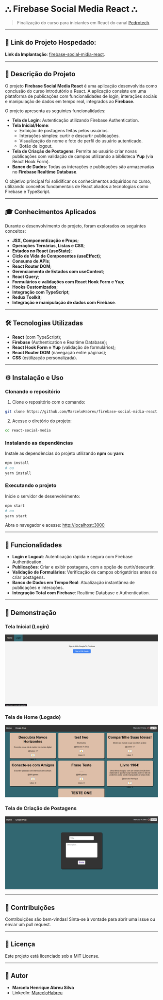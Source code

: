 # ⛬ Firebase Social Media React ⛬

> Finalização do curso para iniciantes em React do canal [Pedrotech](https://www.youtube.com/@PedroTechnologies/playlists).

---

## 🌟 Link do Projeto Hospedado:
 **Link da Implantação**: [firebase-social-midia-react](https://react-couser.web.app/).


---

## 📖 Descrição do Projeto

O projeto **Firebase Social Media React** é uma aplicação desenvolvida como conclusão do curso introdutório a React. A aplicação consiste em uma plataforma de publicações com funcionalidades de login, interações sociais e manipulação de dados em tempo real, integrados ao **Firebase**.

O projeto apresenta as seguintes funcionalidades:

- **Tela de Login**: Autenticação utilizando Firebase Authentication.
- **Tela Inicial/Home**:
  - Exibição de postagens feitas pelos usuários.
  - Interações simples: curtir e descurtir publicações.
  - Visualização do nome e foto de perfil do usuário autenticado.
  - Botão de logout.
- **Tela de Criação de Postagens**: Permite ao usuário criar novas publicações com validação de campos utilizando a biblioteca **Yup** (via React Hook Form).
- **Banco de Dados**: Todas as interações e publicações são armazenadas no **Firebase Realtime Database**.

O objetivo principal foi solidificar os conhecimentos adquiridos no curso, utilizando conceitos fundamentais de React aliados a tecnologias como Firebase e TypeScript.

---

## 🎓 Conhecimentos Aplicados

Durante o desenvolvimento do projeto, foram explorados os seguintes conceitos:

- **JSX, Componentização e Props**;
- **Operações Ternárias, Listas e CSS**;
- **Estados no React (useState)**;
- **Ciclo de Vida de Componentes (useEffect)**;
- **Consumo de APIs**;
- **React Router DOM**;
- **Gerenciamento de Estados com useContext**;
- **React Query**;
- **Formulários e validações com React Hook Form e Yup**;
- **Hooks Customizados**;
- **Integração com TypeScript**;
- **Redux Toolkit**;
- **Integração e manipulação de dados com Firebase**.

---

## 🛠️ Tecnologias Utilizadas

- **React** (com TypeScript);
- **Firebase** (Authentication e Realtime Database);
- **React Hook Form** e **Yup** (validação de formulários);
- **React Router DOM** (navegação entre páginas);
- **CSS** (estilização personalizada).

---

## ⚙️ Instalação e Uso

### Clonando o repositório

1. Clone o repositório com o comando:

```bash
git clone https://github.com/MarceloHabreu/firebase-social-midia-react.git
```

2. Acesse o diretório do projeto:

```bash
cd react-social-media
```

### Instalando as dependências

Instale as dependências do projeto utilizando **npm** ou **yarn**:

```bash
npm install
# ou
yarn install
```

### Executando o projeto

Inicie o servidor de desenvolvimento:

```bash
npm start
# ou
yarn start
```

Abra o navegador e acesse: [http://localhost:3000](http://localhost:3000)

---

## 🌟 Funcionalidades

- **Login e Logout**: Autenticação rápida e segura com Firebase Authentication.
- **Publicações**: Criar e exibir postagens, com a opção de curtir/descurtir.
- **Validação de Formulários**: Verificação de campos obrigatórios antes de criar postagens.
- **Banco de Dados em Tempo Real**: Atualização instantânea de publicações e interações.
- **Integração Total com Firebase**: Realtime Database e Authentication.

---

## 📸 Demonstração

### Tela Inicial (Login)
![Tela Login](https://github.com/MarceloHabreu/firebase-social-midia-react/blob/main/screenshotsProject/Screenshot%202025-01-26%20173052.png)

### Tela de Home (Logado)
![Tela Home](https://github.com/MarceloHabreu/firebase-social-midia-react/blob/main/screenshotsProject/Screenshot%202025-01-26%20173121.png)

### Tela de Criação de Postagens
![Tela CreatePost](https://github.com/MarceloHabreu/firebase-social-midia-react/blob/main/screenshotsProject/Screenshot%202025-01-26%20173150.png)

---

## 🤝 Contribuições

Contribuições são bem-vindas! Sinta-se à vontade para abrir uma issue ou enviar um pull request.

---

## 📜 Licença

Este projeto está licenciado sob a MIT License.

---

## 👤 Autor

- **Marcelo Henrique Abreu Silva**
- LinkedIn: [MarceloHabreu](https://www.linkedin.com/in/marcelohasilva/)

